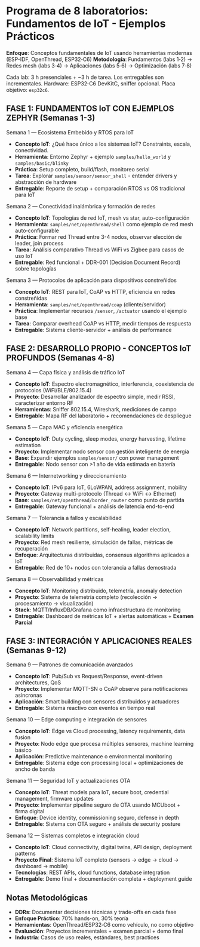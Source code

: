 # Programa de 8 laboratorios: Fundamentos de IoT - Ejemplos Prácticos

**Enfoque**: Conceptos fundamentales de IoT usando herramientas modernas (ESP-IDF, OpenThread, ESP32‑C6)
**Metodología**: Fundamentos (labs 1‑2) → Redes mesh (labs 3‑4) → Aplicaciones (labs 5‑6) → Optimización (labs 7‑8)

Cada lab: 3 h presenciales + ~3 h de tarea. Los entregables son incrementales.
Hardware: ESP32‑C6 DevKitC, sniffer opcional. Placa objetivo: `esp32c6`.

## FASE 1: FUNDAMENTOS IoT CON EJEMPLOS ZEPHYR (Semanas 1-3)

Semana 1 — Ecosistema Embebido y RTOS para IoT
- **Concepto IoT**: ¿Qué hace único a los sistemas IoT? Constraints, escala, conectividad.
- **Herramienta**: Entorno Zephyr + ejemplo `samples/hello_world` y `samples/basic/blinky`
- **Práctica**: Setup completo, build/flash, monitoreo serial
- **Tarea**: Explorar `samples/sensor/sensor_shell` - entender drivers y abstracción de hardware
- **Entregable**: Reporte de setup + comparación RTOS vs OS tradicional para IoT

Semana 2 — Conectividad inalámbrica y formación de redes
- **Concepto IoT**: Topologías de red IoT, mesh vs star, auto-configuración
- **Herramienta**: `samples/net/openthread/shell` como ejemplo de red mesh auto‑configurable
- **Práctica**: Formar red Thread entre 3-4 nodos, observar elección de leader, join process
- **Tarea**: Análisis comparativo Thread vs WiFi vs Zigbee para casos de uso IoT
- **Entregable**: Red funcional + DDR-001 (Decision Document Record) sobre topologías

Semana 3 — Protocolos de aplicación para dispositivos constreñidos
- **Concepto IoT**: REST para IoT, CoAP vs HTTP, eficiencia en redes constreñidas
- **Herramienta**: `samples/net/openthread/coap` (cliente/servidor)
- **Práctica**: Implementar recursos `/sensor`, `/actuator` usando el ejemplo base
- **Tarea**: Comparar overhead CoAP vs HTTP, medir tiempos de respuesta
- **Entregable**: Sistema cliente-servidor + análisis de performance

## FASE 2: DESARROLLO PROPIO - CONCEPTOS IoT PROFUNDOS (Semanas 4-8)

Semana 4 — Capa física y análisis de tráfico IoT
- **Concepto IoT**: Espectro electromagnético, interferencia, coexistencia de protocolos (WiFi/BLE/802.15.4)
- **Proyecto**: Desarrollar analizador de espectro simple, medir RSSI, caracterizar entorno RF
- **Herramientas**: Sniffer 802.15.4, Wireshark, mediciones de campo
- **Entregable**: Mapa RF del laboratorio + recomendaciones de despliegue

Semana 5 — Capa MAC y eficiencia energética
- **Concepto IoT**: Duty cycling, sleep modes, energy harvesting, lifetime estimation
- **Proyecto**: Implementar nodo sensor con gestión inteligente de energía
- **Base**: Expandir ejemplos `samples/sensor/` con power management
- **Entregable**: Nodo sensor con >1 año de vida estimada en batería

Semana 6 — Internetworking y direccionamiento
- **Concepto IoT**: IPv6 para IoT, 6LoWPAN, address assignment, mobility
- **Proyecto**: Gateway multi-protocolo (Thread ↔ WiFi ↔ Ethernet)  
- **Base**: `samples/net/openthread/border_router` como punto de partida
- **Entregable**: Gateway funcional + análisis de latencia end-to-end

Semana 7 — Tolerancia a fallos y escalabilidad
- **Concepto IoT**: Network partitions, self-healing, leader election, scalability limits
- **Proyecto**: Red mesh resiliente, simulación de fallas, métricas de recuperación
- **Enfoque**: Arquitecturas distribuidas, consensus algorithms aplicados a IoT
- **Entregable**: Red de 10+ nodos con tolerancia a fallas demostrada

Semana 8 — Observabilidad y métricas
- **Concepto IoT**: Monitoring distribuido, telemetría, anomaly detection
- **Proyecto**: Sistema de telemetría completo (recolección → procesamiento → visualización)
- **Stack**: MQTT/InfluxDB/Grafana como infraestructura de monitoring
- **Entregable**: Dashboard de métricas IoT + alertas automáticas + **Examen Parcial**

## FASE 3: INTEGRACIÓN Y APLICACIONES REALES (Semanas 9-12)

Semana 9 — Patrones de comunicación avanzados
- **Concepto IoT**: Pub/Sub vs Request/Response, event-driven architectures, QoS
- **Proyecto**: Implementar MQTT-SN o CoAP observe para notificaciones asíncronas
- **Aplicación**: Smart building con sensores distribuidos y actuadores
- **Entregable**: Sistema reactivo con eventos en tiempo real

Semana 10 — Edge computing e integración de sensores
- **Concepto IoT**: Edge vs Cloud processing, latency requirements, data fusion
- **Proyecto**: Nodo edge que procesa múltiples sensores, machine learning básico
- **Aplicación**: Predictive maintenance o environmental monitoring  
- **Entregable**: Sistema edge con processing local + optimizaciones de ancho de banda

Semana 11 — Seguridad IoT y actualizaciones OTA
- **Concepto IoT**: Threat models para IoT, secure boot, credential management, firmware updates
- **Proyecto**: Implementar pipeline seguro de OTA usando MCUboot + firma digital
- **Enfoque**: Device identity, commissioning seguro, defense in depth
- **Entregable**: Sistema con OTA seguro + análisis de security posture

Semana 12 — Sistemas completos e integración cloud
- **Concepto IoT**: Cloud connectivity, digital twins, API design, deployment patterns
- **Proyecto Final**: Sistema IoT completo (sensors → edge → cloud → dashboard → mobile)
- **Tecnologías**: REST APIs, cloud functions, database integration
- **Entregable**: Demo final + documentación completa + deployment guide

## Notas Metodológicas
- **DDRs**: Documentar decisiones técnicas y trade-offs en cada fase
- **Enfoque Práctico**: 70% hands-on, 30% teoría  
- **Herramientas**: OpenThread/ESP32‑C6 como vehículo, no como objetivo
- **Evaluación**: Proyectos incrementales + examen parcial + demo final
- **Industria**: Casos de uso reales, estándares, best practices
